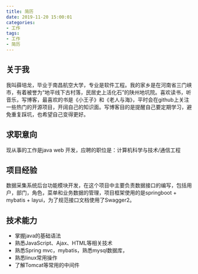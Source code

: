 ```yaml
---
title: 简历
date: 2019-11-20 15:00:01
categories:
- 工作
tags:
- 工作
- 简历
---
```


## 关于我

我叫薛培龙，毕业于南昌航空大学，专业是软件工程。我的家乡是在河南省三门峡市，有着被誉为“地平线下古村落，民居史上活化石”的陕州地坑院。喜欢读书，听音乐，写博客，最喜欢的书是《小王子》和《老人与海》，平时会在github上关注一些热门的开源项目，开阔自己的知识面。写博客目的是提醒自己要定期学习，避免重复踩坑，也希望自己变得更好。

## 求职意向

现从事的工作是java web 开发，应聘的职位是：计算机科学与技术/通信工程

## 项目经验

数据采集系统后台功能模块开发，在这个项目中主要负责数据接口的编写，包括用户，部门，角色，菜单和业务数据的管理，项目框架使用的是springboot + mybatis + layui，为了规范接口文档使用了Swagger2。

## 技术能力

- 掌握java的基础语法
- 熟悉JavaScript、Ajax、HTML等相关技术
- 熟悉Spring mvc，mybatis，熟悉mysql数据库，
- 熟悉linux常用操作
- 了解Tomcat等常用的中间件
